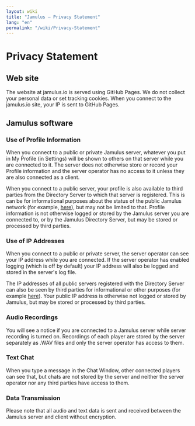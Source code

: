 ```yaml
---
layout: wiki
title: "Jamulus – Privacy Statement"
lang: "en"
permalink: "/wiki/Privacy-Statement"
---
```


# Privacy Statement

## Web site

The website at jamulus.io is served using GitHub Pages. We do not collect your personal data or set tracking cookies. When you connect to the jamulus.io site, your IP is sent to GitHub Pages.

## Jamulus software

### Use of Profile Information

When you connect to a public or private Jamulus server, whatever you put in My Profile (in Settings) will be shown to others on that server while you are connected to it. The server does not otherwise store or record your Profile information and the server operator has no access to it unless they are also connected as a client.

When you connect to a public server, your profile is also available to third parties from the Directory Server to which that server is registered. This is can be for informational purposes about the status of the public Jamulus network (for example, [here](https://explorer.jamulus.io/)), but may not be limited to that. Profile information is not otherwise logged or stored by the Jamulus server you are connected to, or by the Jamulus Directory Server, but may be stored or processed by third parties.

### Use of IP Addresses

When you connect to a public or private server, the server operator can see your IP address while you are connected.  If the server operator has enabled logging (which is off by default) your IP address will also be logged and stored in the server's log file.

The IP addresses of all public servers registered with the Directory Server can also be seen by third parties for informational or other purposes (for example [here](https://explorer.jamulus.io/)). Your public IP address is otherwise not logged or stored by Jamulus, but may be stored or processed by third parties.

### Audio Recordings

You will see a notice if you are connected to a Jamulus server while server recording is turned on. Recordings of each player are stored by the server separately as .WAV files and only the server operator has access to them.

### Text Chat

When you type a message in the Chat Window, other connected players can see that, but chats are not stored by the server and neither the server operator nor any third parties have access to them.

### Data Transmission

Please note that all audio and text data is sent and received between the Jamulus server and client without encryption. 
